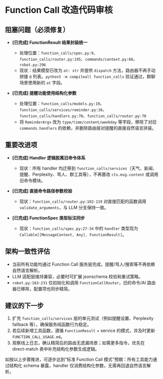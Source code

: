 # Function Call 改造代码审核

## 阻塞问题（必须修复）
- **[已完成] FunctionResult 结果封装统一**  
  - 处理位置：`function_calls/spec.py:9`、`function_calls/router.py:195`、`commands/context.py:66`、`robot.py:296`  
  - 现状：结果模型已改为 `at: str` 并提供 `dispatch` 方法，路由器不再手动拼接 `@` 列表。`python3 -m compileall function_calls` 验证通过，群聊场景使用新的 `at` 字段。  

- **[已完成] 提醒功能使用结构化参数**  
  - 处理位置：`function_calls/models.py:19`、`function_calls/services/reminder.py:36`、`function_calls/handlers.py:70`、`function_calls/router.py:70`  
  - 将 `ReminderArgs` 改为 `type/time/content/weekday` 等字段，移除了对旧 `commands.handlers` 的依赖，并删除路由层对提醒的直接自然语言拼装。  

## 重要改进项
- **[已完成] Handler 逻辑脱离旧命令体系**  
  - 现状：所有 handler 均迁移到 `function_calls/services`（天气、新闻、提醒、Perplexity、骂人、群工具等），不再篡改 `ctx.msg.content` 或调用旧命令模块。 

- **[已完成] 直接命令路径参数校验**  
  - 现状：`function_calls/router.py:102-119` 对直接匹配的函数调用 `validate_arguments`，与 LLM 分支保持一致。 

- **[已完成] FunctionSpec 类型标注同步**  
  - 现状：`function_calls/spec.py:27-34` 中的 `handler` 类型现为 `Callable[[MessageContext, Any], FunctionResult]`。 

## 架构一致性评估
- 当前所有功能均通过 Function Call 服务层完成，提醒/骂人/搜索等不再依赖自然语言解析。 
- LLM 适配层维持兼容，必要时可扩展 jsonschema 校验和重试策略。 
- `robot.py:163-231` 仅初始化和调用 `FunctionCallRouter`，旧的命令/AI 路由器已移除，配置项也同步精简。 

## 建议的下一步
1. 扩充 `function_calls/services` 层的单元测试（例如提醒设置、Perplexity fallback 等），确保服务纯函数行为稳定。  
2. 若后续新增工具函数，遵循 `FunctionResult` + service 的模式，并及时更新 `FUNCTION_CALL_USAGE.md`。  
3. 观察线上日志，确认精简后的路由无遗漏场景；如需更多指令，优先在 direct-match 表中补充结构化参数生成逻辑。 

如按以上步骤推进，可逐步达到“标准 Function Call 模式”预期：所有工具能力通过结构化 schema 暴露，handler 仅消费结构化参数，无需再回退自然语言解析。
